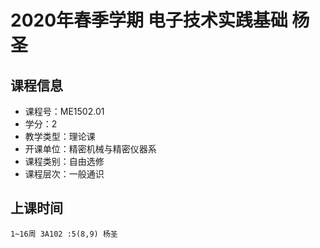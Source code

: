 # 2020年春季学期 电子技术实践基础 杨圣






## 课程信息

- 课程号：ME1502.01
- 学分：2
- 教学类型：理论课
- 开课单位：精密机械与精密仪器系
- 课程类别：自由选修
- 课程层次：一般通识

## 上课时间

```
1~16周 3A102 :5(8,9) 杨圣
```

